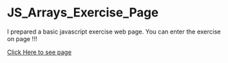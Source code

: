 # JS_Arrays_Exercise_Page
I prepared a basic javascript exercise web page. You can enter the exercise on page !!!

[Click Here to see page](https://fatihcaliss.github.io/JS_Arrays_Exercise_Page/)
